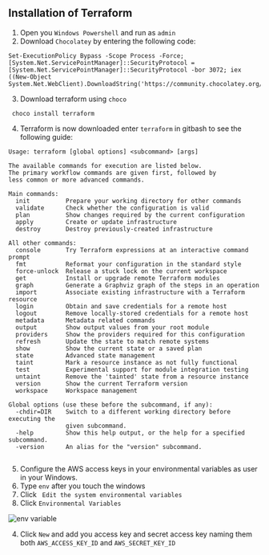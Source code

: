 ## Installation of Terraform

1. Open you `Windows Powershell` and run as `admin`
2. Download `Chocolatey` by entering the following code:

```
Set-ExecutionPolicy Bypass -Scope Process -Force; [System.Net.ServicePointManager]::SecurityProtocol = [System.Net.ServicePointManager]::SecurityProtocol -bor 3072; iex ((New-Object System.Net.WebClient).DownloadString('https://community.chocolatey.org/install.ps1'))
```
3. Download terraform using `choco`

```
 choco install terraform
```
4. Terraform is now downloaded enter `terraform` in gitbash to see the following guide:

```
Usage: terraform [global options] <subcommand> [args]

The available commands for execution are listed below.
The primary workflow commands are given first, followed by
less common or more advanced commands.

Main commands:
  init          Prepare your working directory for other commands
  validate      Check whether the configuration is valid
  plan          Show changes required by the current configuration
  apply         Create or update infrastructure
  destroy       Destroy previously-created infrastructure

All other commands:
  console       Try Terraform expressions at an interactive command prompt
  fmt           Reformat your configuration in the standard style
  force-unlock  Release a stuck lock on the current workspace
  get           Install or upgrade remote Terraform modules
  graph         Generate a Graphviz graph of the steps in an operation
  import        Associate existing infrastructure with a Terraform resource
  login         Obtain and save credentials for a remote host
  logout        Remove locally-stored credentials for a remote host
  metadata      Metadata related commands
  output        Show output values from your root module
  providers     Show the providers required for this configuration
  refresh       Update the state to match remote systems
  show          Show the current state or a saved plan
  state         Advanced state management
  taint         Mark a resource instance as not fully functional
  test          Experimental support for module integration testing
  untaint       Remove the 'tainted' state from a resource instance
  version       Show the current Terraform version
  workspace     Workspace management

Global options (use these before the subcommand, if any):
  -chdir=DIR    Switch to a different working directory before executing the
                given subcommand.
  -help         Show this help output, or the help for a specified subcommand.
  -version      An alias for the "version" subcommand.


```

5. Configure the AWS access keys in your environmental variables as user in your Windows.
  1. Type `env` after you touch the windows 
  2. Click ` Edit the system environmental variables`
  3. Click `Environmental Variables`


  ![env variable](https://github.com/fsh-nur/iac_terraform_orchestration/assets/129324316/e52c0783-0546-446d-8ae6-726c06dac920)



  4. Click `New` and add you access key and secret access key naming them both `AWS_ACCESS_KEY_ID` and `AWS_SECRET_KEY_ID`


  

